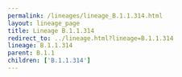 ```yaml
---
permalink: /lineages/lineage_B.1.1.314.html
layout: lineage_page
title: Lineage B.1.1.314
redirect_to: ../lineage.html?lineage=B.1.1.314
lineage: B.1.1.314
parent: B.1.1
children: ['B.1.1.314']
---
```

